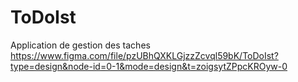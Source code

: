 # ToDoIst
Application de gestion des taches
https://www.figma.com/file/pzUBhQXKLGjzzZcvql59bK/ToDoIst?type=design&node-id=0-1&mode=design&t=zoigsytZPpcKROyw-0

